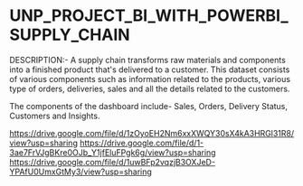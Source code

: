 # UNP_PROJECT_BI_WITH_POWERBI_SUPPLY_CHAIN
DESCRIPTION:- A supply chain transforms raw materials and components into a finished product that's delivered to a customer. This dataset consists of various components such as information related to the products, various type of orders, deliveries, sales and all the details related to the customers.

The components of the dashboard include- Sales, Orders, Delivery Status, Customers and Insights.

https://drive.google.com/file/d/1zOyoEH2Nm6xxXWQY30sX4kA3HRGl31R8/view?usp=sharing
https://drive.google.com/file/d/1-3ae7FrVJgBKre0OJb_Y1jfEluFPgk6g/view?usp=sharing
https://drive.google.com/file/d/1uwBFp2vqzjB3OXJeD-YPAfU0UmxGtMy3/view?usp=sharing


